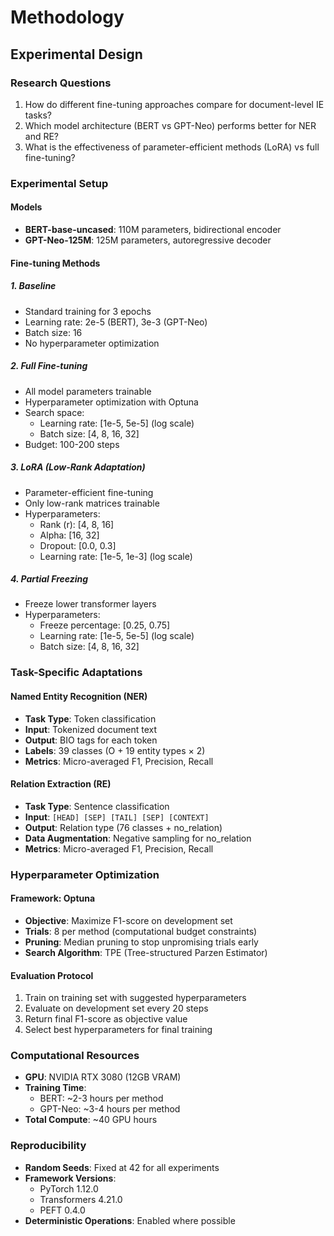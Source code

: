 # Methodology

## Experimental Design

### Research Questions
1. How do different fine-tuning approaches compare for document-level IE tasks?
2. Which model architecture (BERT vs GPT-Neo) performs better for NER and RE?
3. What is the effectiveness of parameter-efficient methods (LoRA) vs full fine-tuning?

### Experimental Setup

#### Models
- **BERT-base-uncased**: 110M parameters, bidirectional encoder
- **GPT-Neo-125M**: 125M parameters, autoregressive decoder

#### Fine-tuning Methods

##### 1. Baseline
- Standard training for 3 epochs
- Learning rate: 2e-5 (BERT), 3e-3 (GPT-Neo)
- Batch size: 16
- No hyperparameter optimization

##### 2. Full Fine-tuning
- All model parameters trainable
- Hyperparameter optimization with Optuna
- Search space:
  - Learning rate: [1e-5, 5e-5] (log scale)
  - Batch size: [4, 8, 16, 32]
- Budget: 100-200 steps

##### 3. LoRA (Low-Rank Adaptation)
- Parameter-efficient fine-tuning
- Only low-rank matrices trainable
- Hyperparameters:
  - Rank (r): [4, 8, 16]
  - Alpha: [16, 32]
  - Dropout: [0.0, 0.3]
  - Learning rate: [1e-5, 1e-3] (log scale)

##### 4. Partial Freezing
- Freeze lower transformer layers
- Hyperparameters:
  - Freeze percentage: [0.25, 0.75]
  - Learning rate: [1e-5, 5e-5] (log scale)
  - Batch size: [4, 8, 16, 32]

### Task-Specific Adaptations

#### Named Entity Recognition (NER)
- **Task Type**: Token classification
- **Input**: Tokenized document text
- **Output**: BIO tags for each token
- **Labels**: 39 classes (O + 19 entity types × 2)
- **Metrics**: Micro-averaged F1, Precision, Recall

#### Relation Extraction (RE)
- **Task Type**: Sentence classification
- **Input**: `[HEAD] [SEP] [TAIL] [SEP] [CONTEXT]`
- **Output**: Relation type (76 classes + no_relation)
- **Data Augmentation**: Negative sampling for no_relation
- **Metrics**: Micro-averaged F1, Precision, Recall

### Hyperparameter Optimization

#### Framework: Optuna
- **Objective**: Maximize F1-score on development set
- **Trials**: 8 per method (computational budget constraints)
- **Pruning**: Median pruning to stop unpromising trials early
- **Search Algorithm**: TPE (Tree-structured Parzen Estimator)

#### Evaluation Protocol
1. Train on training set with suggested hyperparameters
2. Evaluate on development set every 20 steps
3. Return final F1-score as objective value
4. Select best hyperparameters for final training

### Computational Resources
- **GPU**: NVIDIA RTX 3080 (12GB VRAM)
- **Training Time**: 
  - BERT: ~2-3 hours per method
  - GPT-Neo: ~3-4 hours per method
- **Total Compute**: ~40 GPU hours

### Reproducibility
- **Random Seeds**: Fixed at 42 for all experiments
- **Framework Versions**: 
  - PyTorch 1.12.0
  - Transformers 4.21.0
  - PEFT 0.4.0
- **Deterministic Operations**: Enabled where possible
